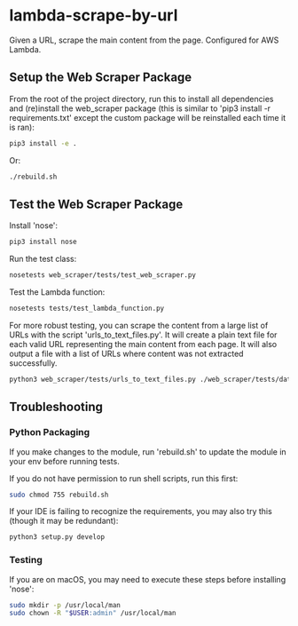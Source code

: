 # lambda-scrape-by-url
Given a URL, scrape the main content from the page. Configured for AWS Lambda.

## Setup the Web Scraper Package

From the root of the project directory, run this to install all dependencies and (re)install the web_scraper package (this is similar to 'pip3 install -r requirements.txt' except the custom package will be reinstalled each time it is ran):

```bash
pip3 install -e .
```

Or:

```bash
./rebuild.sh
```

## Test the Web Scraper Package

Install 'nose':

```bash
pip3 install nose
```

Run the test class:

```bash
nosetests web_scraper/tests/test_web_scraper.py
```

Test the Lambda function:

```bash
nosetests tests/test_lambda_function.py
```

For more robust testing, you can scrape the content from a large list of URLs with the script 'urls_to_text_files.py'. It will create a plain text file for each valid URL representing the main content from each page. It will also output a file with a list of URLs where content was not extracted successfully.

```bash
python3 web_scraper/tests/urls_to_text_files.py ./web_scraper/tests/data/sample_urls_to_scrape.csv ./web_scraper/tests/results
```

## Troubleshooting

### Python Packaging

If you make changes to the module, run 'rebuild.sh' to update the module in your env before running tests.

If you do not have permission to run shell scripts, run this first:

```bash
sudo chmod 755 rebuild.sh
```

If your IDE is failing to recognize the requirements, you may also try this (though it may be redundant):

```bash
python3 setup.py develop
```

### Testing

If you are on macOS, you may need to execute these steps before installing 'nose':

```bash
sudo mkdir -p /usr/local/man
sudo chown -R "$USER:admin" /usr/local/man
```
